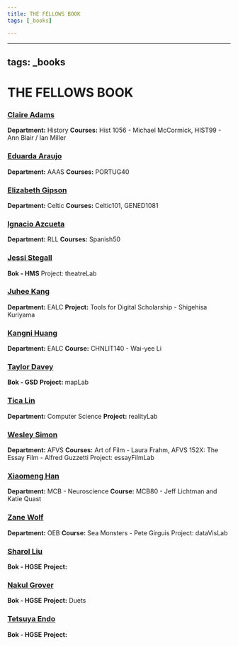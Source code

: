 ```yaml
---
title: THE FELLOWS BOOK
tags: [_books]

---
```


---
tags: _books
---
THE FELLOWS BOOK
===

### [Claire Adams](/1O1-Vf71Raqvf2QRgRjiQg)
**Department:** History
**Courses:** Hist 1056 - Michael McCormick, HIST99 - Ann Blair / Ian Miller


### [Eduarda Araujo](/cyQdS9SDSM6G1-p5o81QYA)
**Department:** AAAS
**Courses:** PORTUG40

### [Elizabeth Gipson](/tlS2cnokSH29tVBFDfiM5g)
**Department:** Celtic
**Courses:** Celtic101, GENED1081

### [Ignacio Azcueta](/RvoGIa4dTmGlaKkV3y-D3A)
**Department:** RLL
**Courses:** Spanish50

### [Jessi Stegall](/q698Z79WSZa1yr84-ZDM0g)
**Bok - HMS**
Project: theatreLab

### [Juhee Kang](/tj52FVW8Rjit_-WS6oV9nw)
**Department:** EALC
**Project:** Tools for Digital Scholarship - Shigehisa Kuriyama

### [Kangni Huang](/msd_EHy8TgKtc-85T1AgGw)
**Department:** EALC
**Course:** CHNLIT140 - Wai-yee Li

### [Taylor Davey](/9bFRgoUbT4yqxbbOH2OnEQ)
**Bok - GSD**
**Project:** mapLab

### [Tica Lin](/vvTjRn6XSauwAVYGfzQkIw)
**Department:** Computer Science
**Project:** realityLab

### [Wesley Simon](/ElL-x049TvGciF0qCkjhlQ)
**Department:** AFVS
**Courses:** Art of Film - Laura Frahm, AFVS 152X: The Essay Film - Alfred Guzzetti
Project: essayFilmLab

### [Xiaomeng Han](/VkSfif98Qi-T5rJkX17yEw)
**Department:** MCB - Neuroscience
**Course:** MCB80 - Jeff Lichtman and Katie Quast

### [Zane Wolf](/jep5aiPnTwOA02YuRQyX7Q)
**Department:** OEB
**Course:** Sea Monsters - Pete Girguis
Project: dataVisLab

### [Sharol Liu](/a7RkumDORX-QiGwazsnXsQ)
**Bok - HGSE**
**Project:**

### [Nakul Grover]()
**Bok - HGSE**
**Project:** Duets

### [Tetsuya Endo](/v8PYgquUQ2uIi1nlQpoSfA)
**Bok - HGSE**
**Project:**

